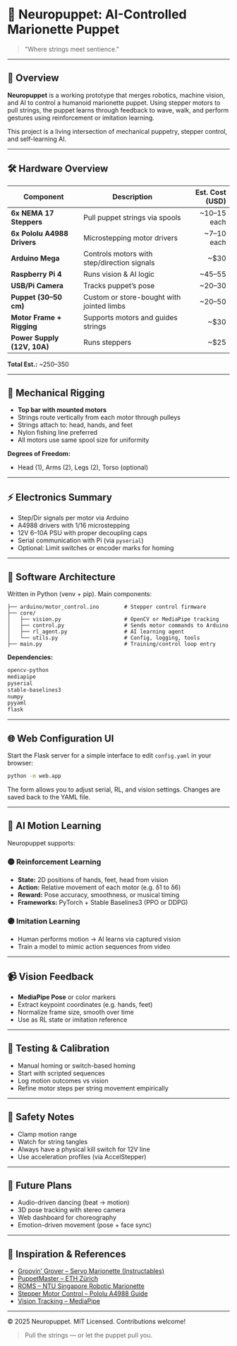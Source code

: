 # 🤖 Neuropuppet: AI-Controlled Marionette Puppet

> "Where strings meet sentience."

---

## 🎯 Overview

**Neuropuppet** is a working prototype that merges robotics, machine vision, and AI to control a humanoid marionette puppet. Using stepper motors to pull strings, the puppet learns through feedback to wave, walk, and perform gestures using reinforcement or imitation learning.

This project is a living intersection of mechanical puppetry, stepper control, and self-learning AI.

---

## 🛠️ Hardware Overview

| Component | Description | Est. Cost (USD) |
|----------|-------------|----------------:|
| **6x NEMA 17 Steppers** | Pull puppet strings via spools | ~$10–$15 each |
| **6x Pololu A4988 Drivers** | Microstepping motor drivers | ~$7–$10 each |
| **Arduino Mega** | Controls motors with step/direction signals | ~$30 |
| **Raspberry Pi 4** | Runs vision & AI logic | ~$45–$55 |
| **USB/Pi Camera** | Tracks puppet’s pose | ~$20–$30 |
| **Puppet (30–50 cm)** | Custom or store-bought with jointed limbs | ~$20–$50 |
| **Motor Frame + Rigging** | Supports motors and guides strings | ~$30 |
| **Power Supply (12V, 10A)** | Runs steppers | ~$25 |

**Total Est.:** ~$250–$350

---

## 🧵 Mechanical Rigging

- **Top bar with mounted motors**
- Strings route vertically from each motor through pulleys
- Strings attach to: head, hands, and feet
- Nylon fishing line preferred
- All motors use same spool size for uniformity

**Degrees of Freedom:**
- Head (1), Arms (2), Legs (2), Torso (optional)

---

## ⚡ Electronics Summary

- Step/Dir signals per motor via Arduino
- A4988 drivers with 1/16 microstepping
- 12V 6–10A PSU with proper decoupling caps
- Serial communication with Pi (via `pyserial`)
- Optional: Limit switches or encoder marks for homing

---

## 🧠 Software Architecture

Written in Python (venv + pip). Main components:

```
├── arduino/motor_control.ino        # Stepper control firmware
├── core/
│   ├── vision.py                    # OpenCV or MediaPipe tracking
│   ├── control.py                   # Sends motor commands to Arduino
│   ├── rl_agent.py                  # AI learning agent
│   └── utils.py                     # Config, logging, tools
├── main.py                          # Training/control loop entry
```

**Dependencies:**
```bash
opencv-python
mediapipe
pyserial
stable-baselines3
numpy
pyyaml
flask
```

---

## 🌐 Web Configuration UI

Start the Flask server for a simple interface to edit `config.yaml` in your
browser:

```bash
python -m web.app
```

The form allows you to adjust serial, RL, and vision settings. Changes are saved
back to the YAML file.

---

## 🧠 AI Motion Learning

Neuropuppet supports:

### 🟡 Reinforcement Learning
- **State:** 2D positions of hands, feet, head from vision
- **Action:** Relative movement of each motor (e.g. δ1 to δ6)
- **Reward:** Pose accuracy, smoothness, or musical timing
- **Frameworks:** PyTorch + Stable Baselines3 (PPO or DDPG)

### 🟣 Imitation Learning
- Human performs motion → AI learns via captured vision
- Train a model to mimic action sequences from video

---

## 📹 Vision Feedback

- **MediaPipe Pose** or color markers
- Extract keypoint coordinates (e.g. hands, feet)
- Normalize frame size, smooth over time
- Use as RL state or imitation reference

---

## 🧪 Testing & Calibration

- Manual homing or switch-based homing
- Start with scripted sequences
- Log motion outcomes vs vision
- Refine motor steps per string movement empirically

---

## 🧯 Safety Notes

- Clamp motion range
- Watch for string tangles
- Always have a physical kill switch for 12V line
- Use acceleration profiles (via AccelStepper)

---

## 🌌 Future Plans

- Audio-driven dancing (beat → motion)
- 3D pose tracking with stereo camera
- Web dashboard for choreography
- Emotion-driven movement (pose + face sync)

---

## 🔗 Inspiration & References

- [Groovin’ Grover – Servo Marionette (Instructables)](http://www.instructables.com/id/Groovin-Grover-A-Microcontroller-based-Marionett/)
- [PuppetMaster – ETH Zürich](https://spectrum.ieee.org/eth-surich-puppetmaster-robot)
- [ROMS – NTU Singapore Robotic Marionette](https://mrl.cs.nyu.edu/~perlin/courses/spring2006/class-0424/04-c-hmm-puppet-d[1].pdf)
- [Stepper Motor Control – Pololu A4988 Guide](https://www.pololu.com/product/1182)
- [Vision Tracking – MediaPipe](https://developers.google.com/mediapipe)

---

© 2025 Neuropuppet. MIT Licensed. Contributions welcome!

> Pull the strings — or let the puppet pull you.
